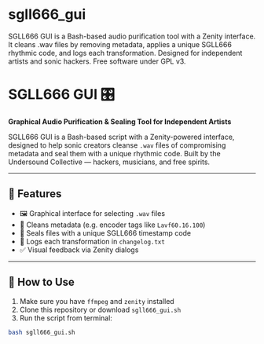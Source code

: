 # sgll666_gui
SGLL666 GUI is a Bash-based audio purification tool with a Zenity interface. It cleans .wav files by removing metadata, applies a unique SGLL666 rhythmic code, and logs each transformation. Designed for independent artists and sonic hackers. Free software under GPL v3.
# SGLL666 GUI 🎛️

**Graphical Audio Purification & Sealing Tool for Independent Artists**

SGLL666 GUI is a Bash-based script with a Zenity-powered interface, designed to help sonic creators cleanse `.wav` files of compromising metadata and seal them with a unique rhythmic code. Built by the Undersound Collective — hackers, musicians, and free spirits.

---

## 🧪 Features

- 🖼️ Graphical interface for selecting `.wav` files
- 🧼 Cleans metadata (e.g. encoder tags like `Lavf60.16.100`)
- 🔐 Seals files with a unique SGLL666 timestamp code
- 📜 Logs each transformation in `changelog.txt`
- ✅ Visual feedback via Zenity dialogs

---

## 🚀 How to Use

1. Make sure you have `ffmpeg` and `zenity` installed
2. Clone this repository or download `sgll666_gui.sh`
3. Run the script from terminal:

```bash
bash sgll666_gui.sh
